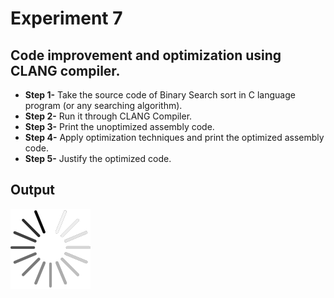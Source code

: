 # Experiment 7

## Code improvement and optimization using CLANG compiler.

- **Step 1-** Take the source code of Binary Search sort in C language program (or any searching algorithm).
- **Step 2-** Run it through CLANG Compiler.
- **Step 3-** Print the unoptimized assembly code.
- **Step 4-** Apply optimization techniques and print the optimized assembly code.
- **Step 5-** Justify the optimized code.

## Output

![7-output](../loading-icon.png)